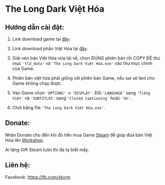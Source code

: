 # The Long Dark Việt Hóa

## Hướng dẫn cài đặt:
1. Link download game tại [đây](https://www.fshare.vn/folder/IUGGLEW5PV16).

2. Link download phần Việt Hóa tại [đây](https://github.com/xkvnn/The-Long-Dark-Viet-Hoa/archive/master.zip).

3. Giải nén bản Việt Hóa vừa tải về, chọn ĐÚNG phiên bản rồi COPY ĐÈ thư mục `'tld_data'` và `'The Long Dark Việt Hóa.exe'` vào thư mục chính của Game.

4. Phiên bản việt hóa phải giống với phiên bản Game, nếu sai sẽ làm cho Game không chạy được.

5. Vào Game chọn `'OPTIONS'` -> `'DISPLAY'`. Đổi `'LANGUAGE'` sang `'Tiếng Việt'` và `'SUBTITLES'` sang `'Closed Captioning'` hoặc `'On'`.

6. Chơi bằng file `'The Long Dark Việt Hóa.exe'`.

## Donate:
Nhận Donate cho đến khi đủ tiền mua Game [Steam](http://store.steampowered.com/app/305620/) để giúp đưa bản Việt Hóa lên [Workshop](http://steamcommunity.com/app/305620/workshop/).

Ai tặng Gift Steam luôn thì đa tạ biết mấy.

## Liên hệ:
Facebook: https://fb.com/xkvnn
